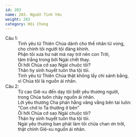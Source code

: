 ```yaml
---
id: 283
name: 283. Nguồn Tình Yêu
weight: 283
category: Hội Chúng
---
```

<dl><dt>Câu 1:</dt><dd data-verse="1">Tình yêu từ Thiên Chúa dành cho thế nhân tử vong, <br/>cho chính tôi người tội đáng khinh. <br/>Phận tôi xưa hư nát mà nay trở nên con Trời, <br/>tâm trắng trong bởi Ngài chết thay. <br/>Ôi hỡi Chúa cớ sao Ngài chuộc tôi? <br/>Thân hy sinh huyết tuôn tha tội tôi. <br/>Tình yêu từ Thiên Chúa thật không lấy chi sánh bằng, <br/>vì Chúa tôi là nguồn ái nhân. </dd><dt>Câu 2:</dt><dd data-verse="2">Từ cao Giê-xu đến dạy tôi biết yêu thương người, <br/>trong Chúa tuôn chảy nguồn ái nhân. <br/>Lời yêu thương Cha phán hằng văng vẳng bên tai luôn: <br/>“Con chớ lo Ta thường ở bên” <br/>Ôi hỡi Chúa cớ sao Ngài chuộc tôi? <br/>Thân hy sinh huyết tuôn tha tội tôi. <br/>Ngài yêu thương ban phát làm tôi chứa chan ơn trời, <br/>thật chính Giê-xu nguồn ái nhân. </dd></dl>
